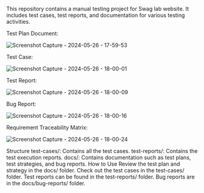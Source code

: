 This repository contains a manual testing project for Swag lab website. It includes test cases, test reports, and documentation for various testing activities.

Test Plan Document:

![Screenshot Capture - 2024-05-26 - 17-59-53](https://github.com/SyedNawkil/ManualTestingProject_1/assets/165632253/e07fa76d-3596-4de9-9f15-8d7757e052ae)


Test Case:

![Screenshot Capture - 2024-05-26 - 18-00-01](https://github.com/SyedNawkil/ManualTestingProject_1/assets/165632253/d17a8de5-674e-48bb-b8bf-9c4a230088db)


Test Report:

![Screenshot Capture - 2024-05-26 - 18-00-09](https://github.com/SyedNawkil/ManualTestingProject_1/assets/165632253/1a09c891-c926-4e26-939d-525bf06d5345)


Bug Report:

![Screenshot Capture - 2024-05-26 - 18-00-16](https://github.com/SyedNawkil/ManualTestingProject_1/assets/165632253/53c5c7d6-2079-4ca7-b382-2e524b0ab10c)


Requirement Traceability Matrix:

![Screenshot Capture - 2024-05-26 - 18-00-24](https://github.com/SyedNawkil/ManualTestingProject_1/assets/165632253/78c5e3b8-1b39-4f32-a8a3-8d168e580cc8)


Structure
test-cases/: Contains all the test cases.
test-reports/: Contains the test execution reports.
docs/: Contains documentation such as test plans, test strategies, and bug reports.
How to Use
Review the test plan and strategy in the docs/ folder.
Check out the test cases in the test-cases/ folder.
Test reports can be found in the test-reports/ folder.
Bug reports are in the docs/bug-reports/ folder.
